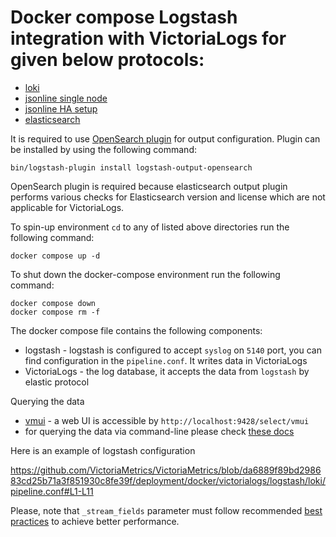 # Docker compose Logstash integration with VictoriaLogs for given below protocols:

* [loki](./loki)
* [jsonline single node](./jsonline)
* [jsonline HA setup](./ha-jsonline)
* [elasticsearch](./elasticsearch)

It is required to use [OpenSearch plugin](https://github.com/opensearch-project/logstash-output-opensearch) for output configuration.
Plugin can be installed by using the following command:
```
bin/logstash-plugin install logstash-output-opensearch
```
OpenSearch plugin is required because elasticsearch output plugin performs various checks for Elasticsearch version and license which are not applicable for VictoriaLogs.

To spin-up environment `cd` to any of listed above directories run the following command:
```
docker compose up -d 
```

To shut down the docker-compose environment run the following command:
```
docker compose down
docker compose rm -f
```

The docker compose file contains the following components:

* logstash - logstash is configured to accept `syslog` on `5140` port, you can find configuration in the `pipeline.conf`. It writes data in VictoriaLogs
* VictoriaLogs - the log database, it accepts the data from `logstash` by elastic protocol

Querying the data

* [vmui](https://docs.victoriametrics.com/victorialogs/querying/#vmui) - a web UI is accessible by `http://localhost:9428/select/vmui`
* for querying the data via command-line please check [these docs](https://docs.victoriametrics.com/victorialogs/querying/#command-line)


Here is an example of logstash configuration

https://github.com/VictoriaMetrics/VictoriaMetrics/blob/da6889f89bd298683cd25b71a3f851930c8fe39f/deployment/docker/victorialogs/logstash/loki/pipeline.conf#L1-L11

Please, note that `_stream_fields` parameter must follow recommended [best practices](https://docs.victoriametrics.com/victorialogs/keyconcepts/#stream-fields) to achieve better performance.
